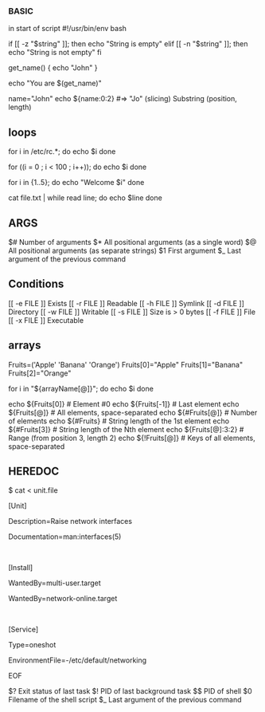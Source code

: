 ### BASIC

in start of script 
#!/usr/bin/env bash


if [[ -z "$string" ]]; then
  echo "String is empty"
elif [[ -n "$string" ]]; then
  echo "String is not empty"
fi


get_name() {
  echo "John"
}

echo "You are $(get_name)"


name="John"
echo ${name:0:2}    #=> "Jo" (slicing) Substring (position, length)


## loops

for i in /etc/rc.*; do
  echo $i
done

for ((i = 0 ; i < 100 ; i++)); do
  echo $i
done

for i in {1..5}; do
    echo "Welcome $i"
done

cat file.txt | while read line; do
  echo $line
done

## ARGS

$#	Number of arguments
$*	All positional arguments (as a single word)
$@	All positional arguments (as separate strings)
$1	First argument
$_	Last argument of the previous command

## Conditions

[[ -e FILE ]]	Exists
[[ -r FILE ]]	Readable
[[ -h FILE ]]	Symlink
[[ -d FILE ]]	Directory
[[ -w FILE ]]	Writable
[[ -s FILE ]]	Size is > 0 bytes
[[ -f FILE ]]	File
[[ -x FILE ]]	Executable

## arrays

Fruits=('Apple' 'Banana' 'Orange')
Fruits[0]="Apple"
Fruits[1]="Banana"
Fruits[2]="Orange"

for i in "${arrayName[@]}"; do
  echo $i
done

echo ${Fruits[0]}           # Element #0
echo ${Fruits[-1]}          # Last element
echo ${Fruits[@]}           # All elements, space-separated
echo ${#Fruits[@]}          # Number of elements
echo ${#Fruits}             # String length of the 1st element
echo ${#Fruits[3]}          # String length of the Nth element
echo ${Fruits[@]:3:2}       # Range (from position 3, length 2)
echo ${!Fruits[@]}          # Keys of all elements, space-separated

## HEREDOC

$ cat <<EOF > unit.file​

[Unit]​

Description=Raise network interfaces​

Documentation=man:interfaces(5)​

​

[Install]​

WantedBy=multi-user.target​

WantedBy=network-online.target​

​

[Service]​

Type=oneshot​

EnvironmentFile=-/etc/default/networking​

EOF


$?	Exit status of last task
$!	PID of last background task
$$	PID of shell
$0	Filename of the shell script
$_	Last argument of the previous command